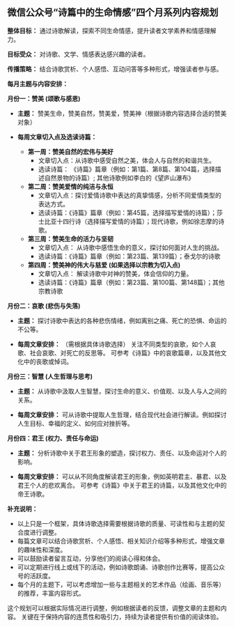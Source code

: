 ## 微信公众号“诗篇中的生命情感”四个月系列内容规划

**整体目标：** 通过诗歌解读，探索不同生命情感，提升读者文学素养和情感理解力。

**目标受众：** 对诗歌、文学、情感表达感兴趣的读者。

**传播策略：**  结合诗歌赏析、个人感悟、互动问答等多种形式，增强读者参与感。


**每月主题与内容安排：**

**月份一：赞美 (颂歌与感恩)**

* **主题：**  赞美生命，赞美自然，赞美爱，赞美神（根据诗歌内容选择合适的赞美对象）

* **每周文章切入点及选读诗篇：**

    * **第一周：赞美自然的宏伟与美好**
        * 文章切入点：从诗歌中感受自然之美，体会人与自然的和谐共生。
        * 选读诗篇：  《诗篇》篇章（例如：第1篇、第8篇、第104篇，选择描述自然景物的诗篇）;  其他诗歌例如李白的《望庐山瀑布》
    * **第二周：赞美爱情的纯洁与永恒**
        * 文章切入点：探讨爱情诗歌中表达的真挚情感，分析不同爱情类型的表达方式。
        * 选读诗篇：《诗篇》篇章（例如：第45篇，选择描写爱情的诗篇）；莎士比亚十四行诗（选择描写爱情的诗篇）；现代诗歌，例如徐志摩的诗歌。
    * **第三周：赞美生命的活力与坚韧**
        * 文章切入点：  从诗歌中感悟生命的意义，探讨如何面对人生的挑战。
        * 选读诗篇：《诗篇》篇章（例如：第23篇、第139篇）；泰戈尔的诗歌
    * **第四周：赞美神的伟大与慈爱 (如果选择以宗教为切入点)**
        * 文章切入点：  解读诗歌中对神的赞美，体会信仰的力量。
        * 选读诗篇：《诗篇》篇章（例如：第23篇、第100篇、第148篇）；其他宗教诗歌


**月份二：哀歌 (悲伤与失落)**

* **主题：**  探讨诗歌中表达的各种悲伤情绪，例如离别之痛、死亡的恐惧、命运的不公等。

* **每周文章安排：**  （需根据具体诗歌选择） 关注不同类型的哀歌，如个人哀歌、社会哀歌、对死亡的反思等。  可参考《诗篇》中的哀歌篇章，以及其他文化中的丧歌或悼词。


**月份三：智慧 (人生哲理与思考)**

* **主题：**  从诗歌中汲取人生智慧，探讨生命的意义、价值观、以及人与人之间的关系。

* **每周文章安排：**  可从诗歌中提取人生哲理，结合现代社会进行解读。例如探讨人生目标、幸福的定义、如何应对挫折等。


**月份四：君王 (权力、责任与命运)**

* **主题：**  分析诗歌中关于君王形象的塑造，探讨权力、责任、以及命运对个人的影响。

* **每周文章安排：**  可以从不同角度解读君王的形象，例如英明君主、暴君、以及君王个人的悲欢离合。  可参考《诗篇》中关于君王的诗篇，以及其他文化中的帝王诗歌。


**补充说明：**

* 以上只是一个框架，具体诗歌选择需要根据诗歌的质量、可读性和与主题的契合度进行调整。
* 每篇文章可以结合诗歌赏析、个人感悟、相关知识介绍等多种形式，增强文章的趣味性和深度。
* 可以鼓励读者留言互动，分享他们的阅读心得和体会。
* 可以定期进行线上或线下的活动，例如诗歌朗诵、诗歌创作比赛等，提高公众号的活跃度。
*  每个月的主题下，可以考虑增加一些与主题相关的艺术作品（绘画、音乐等）的推荐，丰富内容形式。


这个规划可以根据实际情况进行调整，例如根据读者的反馈，调整文章的主题和内容。  关键在于保持内容的连贯性和吸引力，持续为读者提供有价值的阅读体验。

